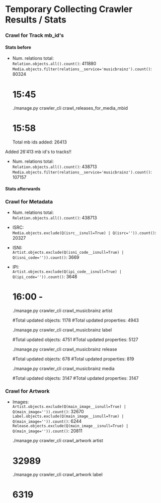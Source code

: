 # Temporary Collecting Crawler Results / Stats


### Crawl for Track mb_id's


#### Stats before

 - Num. relations total:  
   `Relation.objects.all().count()`: 411880
   `Media.objects.filter(relations__service='musicbrainz').count()`: 80324
   
   
    # 15:45
    ./manage.py crawler_cli crawl_releases_for_media_mbid
    
    # 15:58
    Total mb ids added:    26413
    
    
Added 26'413 mb id's to tracks!!

 - Num. relations total:  
   `Relation.objects.all().count()`: 438713
   `Media.objects.filter(relations__service='musicbrainz').count()`: 107157




#### Stats afterwards

### Crawl for Metadata

 - Num. relations total:  
   `Relation.objects.all().count()`: 438713
 - ISRC:  
   `Media.objects.exclude(Q(isrc__isnull=True) | Q(isrc='')).count()`: 20327
 - ISNI:  
   `Artist.objects.exclude(Q(isni_code__isnull=True) | Q(isni_code='')).count()`: 3669
 - IPI:  
   `Artist.objects.exclude(Q(ipi_code__isnull=True) | Q(ipi_code='')).count()`: 3648
      
    # 16:00 - 
    ./manage.py crawler_cli crawl_musicbrainz artist
    
    #Total updated objects:    1178
    #Total updated properties: 4943
    
    ./manage.py crawler_cli crawl_musicbrainz label
    
    #Total updated objects:    4751
    #Total updated properties: 5127
    
    ./manage.py crawler_cli crawl_musicbrainz release
    
    #Total updated objects:    678
    #Total updated properties: 819
    
    ./manage.py crawler_cli crawl_musicbrainz media
    
    #Total updated objects:    3147
    #Total updated properties: 3147
        

### Crawl for Artwork

 - Images:  
   `Artist.objects.exclude(Q(main_image__isnull=True) | Q(main_image='')).count()`: 32670  
   `Label.objects.exclude(Q(main_image__isnull=True) | Q(main_image='')).count()`: 6244  
   `Release.objects.exclude(Q(main_image__isnull=True) | Q(main_image='')).count()`: 20811 
   
   
   
    ./manage.py crawler_cli crawl_artwork artist
    # 32989
    
    ./manage.py crawler_cli crawl_artwork label
    # 6319
